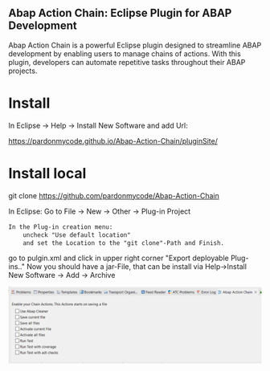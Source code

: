 ## Abap Action Chain: Eclipse Plugin for ABAP Development ##

Abap Action Chain is a powerful Eclipse plugin designed to streamline ABAP development by enabling users to manage chains of actions. 
With this plugin, developers can automate repetitive tasks throughout their ABAP projects.

# Install 
In Eclipse -> Help -> Install New Software and add Url: 

https://pardonmycode.github.io/Abap-Action-Chain/pluginSite/



# Install local 

git clone https://github.com/pardonmycode/Abap-Action-Chain

In Eclipse: 
	Go to File -> New -> Other -> Plug-in Project 
	
	In the Plug-in creation menu:
		uncheck "Use default location" 
		and set the Location to the "git clone"-Path and Finish.
	
 go to pulgin.xml and click in upper right corner "Export deployable Plug-ins.."
 Now you should have a jar-File, 
 that can be install via Help->Install New Software -> Add -> Archive




![Action Chain](ActionChain.PNG "Action Chain")